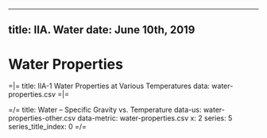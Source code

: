 -----
title: IIA. Water
date:  June 10th, 2019
-----

# Water Properties 

=|=
title: IIA-1 Water Properties at Various Temperatures
data: water-properties.csv
=|=

=/=
title: Water – Specific Gravity vs. Temperature 
data-us: water-properties-other.csv
data-metric: water-properties.csv
x: 2
series: 5
series_title_index: 0
=/=



